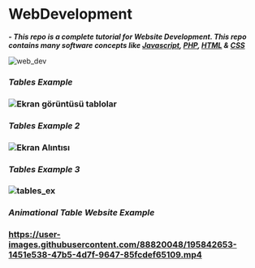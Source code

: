 # WebDevelopment
 
***- This repo is a complete tutorial for Website Development. This repo contains many software concepts like [Javascript](https://developer.mozilla.org/en-US/docs/Web/JavaScript), [PHP](https://www.php.net/), [HTML](https://html.com/) & [CSS](https://developer.mozilla.org/en-US/docs/Web/CSS)***

![web_dev](https://user-images.githubusercontent.com/88820048/191194652-8c3c2170-9789-4513-94e5-592afe12bce2.jpg)

<h3><i>Tables Example</i><h3>

![Ekran görüntüsü tablolar](https://user-images.githubusercontent.com/88820048/194358016-2ffeddd7-c350-4e83-a8bd-66464a0d9836.png)

<h3><i>Tables Example 2</i><h3>

![Ekran Alıntısı](https://user-images.githubusercontent.com/88820048/195624289-d1014c7c-8786-4ff0-bfbc-72f78491849b.PNG)

<h3><i>Tables Example 3</i><h3>

![tables_ex](https://user-images.githubusercontent.com/88820048/195633369-6498a32b-5b18-494d-9762-82204e1a481c.PNG)

<h3><i>Animational Table Website Example</i><h3>


https://user-images.githubusercontent.com/88820048/195842653-1451e538-47b5-4d7f-9647-85fcdef65109.mp4
